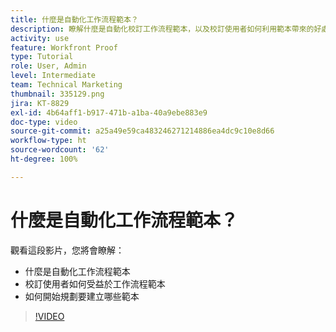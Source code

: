 ```yaml
---
title: 什麼是自動化工作流程範本？
description: 瞭解什麼是自動化校訂工作流程範本，以及校訂使用者如何利用範本帶來的好處。開始計劃要建立哪些範本。
activity: use
feature: Workfront Proof
type: Tutorial
role: User, Admin
level: Intermediate
team: Technical Marketing
thumbnail: 335129.png
jira: KT-8829
exl-id: 4b64aff1-b917-471b-a1ba-40a9ebe883e9
doc-type: video
source-git-commit: a25a49e59ca483246271214886ea4dc9c10e8d66
workflow-type: ht
source-wordcount: '62'
ht-degree: 100%

---
```


# 什麼是自動化工作流程範本？

觀看這段影片，您將會瞭解：

* 什麼是自動化工作流程範本
* 校訂使用者如何受益於工作流程範本
* 如何開始規劃要建立哪些範本

>[!VIDEO](https://video.tv.adobe.com/v/335129/?quality=12&learn=on)

<!---
Learn More Icon
Automated workflow overview
Create and manage Automated Workflow templates
Configure a proof
--->
